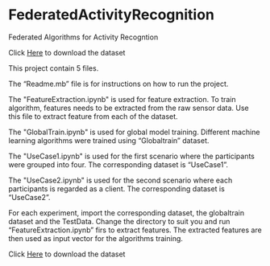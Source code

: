 # FederatedActivityRecognition
Federated Algorithms for Activity Recogntion

Click [Here](https://doi.org/10.22023/mdx.20243448) to download the dataset


This project contain 5 files.

The “Readme.mb” file is for instructions on how to run the project.

The "FeatureExtraction.ipynb" is used for feature extraction. To train algorithm, features needs to be extracted from the raw sensor data. Use this file to extract feature from each of the dataset. 

The "GlobalTrain.ipynb" is used for global model training. Different machine learning algorithms were trained using “Globaltrain” dataset. 

The "UseCase1.ipynb" is used for the first  scenario where the participants were grouped into four. The corresponding dataset is “UseCase1”. 

The "UseCase2.ipynb" is used for the second  scenario where  each participants  is regarded as a client. The corresponding dataset is “UseCase2”. 

For each experiment, import the corresponding dataset, the globaltrain dataset and the TestData. Change the directory to suit you and run “FeatureExtraction.ipynb” firs to extract features. The extracted features are then used as input vector for the algorithms training. 

Click [Here](https://doi.org/10.22023/mdx.20243448) to download the dataset
